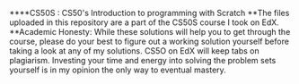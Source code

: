 ****CS50S : CS50's Introduction to programming with Scratch
**The files uploaded in this repository are a part of the CS50S course I took on EdX. 
**Academic Honesty: While these solutions will help you to get through the course, please do your best to figure out a working solution yourself before 
taking a look at any of my solutions. CS5O on EdX will keep tabs on plagiarism. Investing your time and energy into solving the problem sets yourself is in my opinion the only way to eventual mastery.
